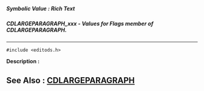 ##### Symbolic Value : Rich Text
##### CDLARGEPARAGRAPH_xxx - Values for Flags member of CDLARGEPARAGRAPH.
---
```
#include <editods.h>
```
**Description :**



**See Also :**
[CDLARGEPARAGRAPH](/reference/Data/CDLARGEPARAGRAPH)
---
